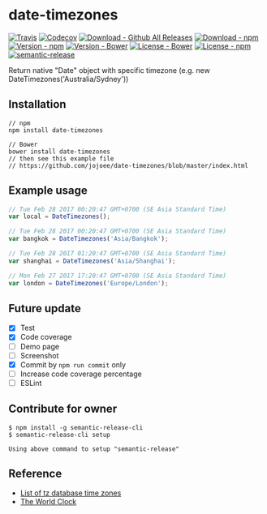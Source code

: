 # date-timezones

[![Travis](https://img.shields.io/travis/jojoee/date-timezones.svg)](https://travis-ci.org/jojoee/date-timezones)
[![Codecov](https://img.shields.io/codecov/c/github/jojoee/date-timezones.svg)](https://codecov.io/github/jojoee/date-timezones)
[![Download - Github All Releases](https://img.shields.io/github/downloads/jojoee/date-timezones/total.svg)]()
[![Download - npm](https://img.shields.io/npm/dt/date-timezones.svg)](http://npm-stat.com/charts.html?package=date-timezones)
[![Version - npm](https://img.shields.io/npm/v/date-timezones.svg)](https://www.npmjs.com/package/date-timezones)
[![Version - Bower](https://img.shields.io/bower/v/date-timezones.svg)](https://bower.io/search/?q=date-timezones)
[![License - Bower](https://img.shields.io/bower/l/date-timezones.svg)](http://opensource.org/licenses/MIT)
[![License - npm](https://img.shields.io/npm/l/date-timezones.svg)](http://opensource.org/licenses/MIT)
[![semantic-release](https://img.shields.io/badge/%20%20%F0%9F%93%A6%F0%9F%9A%80-semantic--release-e10079.svg?style=flat-square)](https://github.com/semantic-release/semantic-release)

Return native "Date" object with specific timezone (e.g. new DateTimezones('Australia/Sydney'))

## Installation

```
// npm
npm install date-timezones

// Bower
bower install date-timezones
// then see this example file
// https://github.com/jojoee/date-timezones/blob/master/index.html
```

## Example usage

```javascript
// Tue Feb 28 2017 00:20:47 GMT+0700 (SE Asia Standard Time)
var local = DateTimezones();

// Tue Feb 28 2017 00:20:47 GMT+0700 (SE Asia Standard Time)
var bangkok = DateTimezones('Asia/Bangkok');

// Tue Feb 28 2017 01:20:47 GMT+0700 (SE Asia Standard Time)
var shanghai = DateTimezones('Asia/Shanghai');

// Mon Feb 27 2017 17:20:47 GMT+0700 (SE Asia Standard Time)
var london = DateTimezones('Europe/London');
```

## Future update
- [x] Test
- [x] Code coverage
- [ ] Demo page
- [ ] Screenshot
- [x] Commit by `npm run commit` only
- [ ] Increase code coverage percentage
- [ ] ESLint

## Contribute for owner

```
$ npm install -g semantic-release-cli
$ semantic-release-cli setup

Using above command to setup "semantic-release"
```

## Reference
- [List of tz database time zones](https://en.wikipedia.org/wiki/List_of_tz_database_time_zones)
- [The World Clock](https://www.timeanddate.com/worldclock/)
